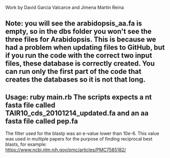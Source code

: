 Work by David Garcia Valcarce and Jimena Martín Reina

Note: you will see the arabidopsis_aa.fa is empty, so in the dbs folder you won't see the three files for Arabidopsis. This is because we had a problem when updating files to GitHub, but if you run the code with the correct two input files, these database is correctly created. You can run only the first part of the code that creates the databases so it is not that long.
------------------------------------------
Usage: ruby main.rb 
The scripts expects a nt fasta file called TAIR10_cds_20101214_updated.fa and an aa fasta file called pep.fa
------------------------------------------
The filter used for the blastp was an e-value lower than 10e-6. This value was used in multiple papers for the purpose of finding reciprocal best blasts, for example: https://www.ncbi.nlm.nih.gov/pmc/articles/PMC7585182/

